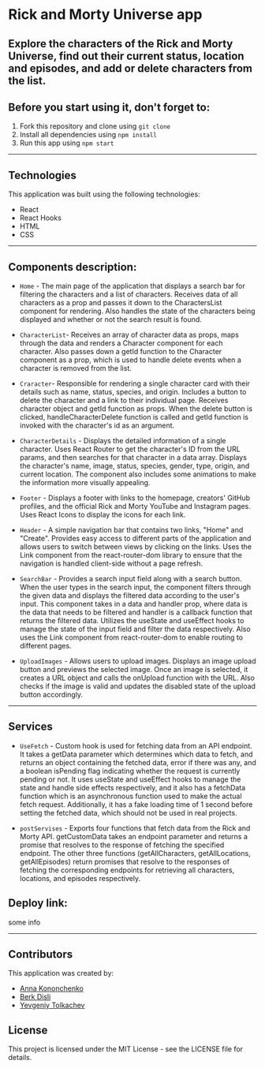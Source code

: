 # Rick and Morty Universe app
Explore the characters of the Rick and Morty Universe, find out their current status, location and episodes, and add or delete characters from the list.
-----
## Before you start using it, don't forget to:
1. Fork this repository and clone using `git clone` 
2. Install all dependencies using `npm install`
3. Run this app using `npm start` 

------
## Technologies

This application was built using the following technologies:

-   React
-   React Hooks
-   HTML
-   CSS
-------
## Components description:

- `Home` - The main page of the application that displays a search bar for filtering the characters and a list of characters. Receives data of all characters as a prop and passes it down to the CharactersList component for rendering. Also handles the state of the characters being displayed and whether or not the search result is found.

- `CharacterList`- Receives an array of character data as props, maps through the data and renders a Character component for each character. Also passes down a getId function to the Character component as a prop, which is used to handle delete events when a character is removed from the list.

- `Craracter`- Responsible for rendering a single character card with their details such as name, status, species, and origin. Includes a button to delete the character and a link to their individual page. Receives character object and getId function as props. When the delete button is clicked, handleCharacterDelete function is called and getId function is invoked with the character's id as an argument.

- `CharacterDetails` - Displays the detailed information of a single character. Uses React Router to get the character's ID from the URL params, and then searches for that character in a data array. Displays the character's name, image, status, species, gender, type, origin, and current location. The component also includes some animations to make the information more visually appealing.

- `Footer` - Displays a footer with links to the homepage, creators' GitHub profiles, and the official Rick and Morty YouTube and Instagram pages. Uses React Icons to display the icons for each link.

- `Header` - A simple navigation bar that contains two links, "Home" and "Create". Provides easy access to different parts of the application and allows users to switch between views by clicking on the links. Uses the Link component from the react-router-dom library to ensure that the navigation is handled client-side without a page refresh.

- `SearchBar` - Provides a search input field along with a search button. When the user types in the search input, the component filters through the given data and displays the filtered data according to the user's input. This component takes in a data and handler prop, where data is the data that needs to be filtered and handler is a callback function that returns the filtered data. Utilizes the useState and useEffect hooks to manage the state of the input field and filter the data respectively. Also uses the Link component from react-router-dom to enable routing to different pages.

- `UploadImages` - Allows users to upload images. Displays an image upload button and previews the selected image. Once an image is selected, it creates a URL object and calls the onUpload function with the URL. Also checks if the image is valid and updates the disabled state of the upload button accordingly.
-----
## Services
- `UseFetch` -  Custom hook is used for fetching data from an API endpoint. It takes a getData parameter which determines which data to fetch, and returns an object containing the fetched data, error if there was any, and a boolean isPending flag indicating whether the request is currently pending or not. It uses useState and useEffect hooks to manage the state and handle side effects respectively, and it also has a fetchData function which is an asynchronous function used to make the actual fetch request. Additionally, it has a fake loading time of 1 second before setting the fetched data, which should not be used in real projects.

- `postServises` - Exports four functions that fetch data from the Rick and Morty API. getCustomData takes an endpoint parameter and returns a promise that resolves to the response of fetching the specified endpoint. The other three functions (getAllCharacters, getAllLocations, getAllEpisodes) return promises that resolve to the responses of fetching the corresponding endpoints for retrieving all characters, locations, and episodes respectively.

## Deploy link:
some info

-------------
## Contributors

This application was created by:

-   [Anna Kononchenko](https://github.com/AnyaKononchenko)
-   [Berk Disli](https://github.com/berkdisli)
-   [Yevgeniy Tolkachev](https://github.com/yevgeniyT)

## License
This project is licensed under the MIT License - see the LICENSE file for details.
